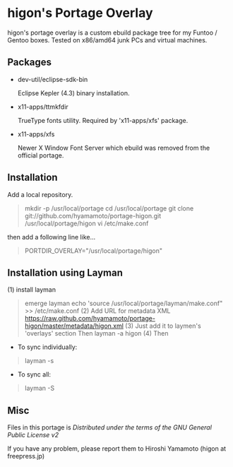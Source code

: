 higon's Portage Overlay
=======================

higon's portage overlay is a custom ebuild package tree for my Funtoo / Gentoo boxes.
Tested on x86/amd64 junk PCs and virtual machines.

Packages
-----------

* dev-util/eclipse-sdk-bin

   Eclipse Kepler (4.3) binary installation.

* x11-apps/ttmkfdir

   TrueType fonts utility.
   Required by 'x11-apps/xfs' package.

* x11-apps/xfs

   Newer X Window Font Server which ebuild was removed from the official portage.



Installation
------------

Add a local repository.
 
> mkdir -p /usr/local/portage
> cd /usr/local/portage
> git clone git://github.com/hyamamoto/portage-higon.git /usr/local/portage/higon
> vi /etc/make.conf

then add a following line like...

> PORTDIR_OVERLAY="/usr/local/portage/higon"


Installation using Layman
--------------------------

(1) install layman
> emerge layman
> echo 'source /usr/local/portage/layman/make.conf" >> /etc/make.conf
(2) Add URL for metadata XML 
> https://raw.github.com/hyamamoto/portage-higon/master/metadata/higon.xml
(3) Just add it to laymen's 'overlays' section Then 
> layman -a higon
(4) Then 
* To sync individually:
> layman -s
* To sync all: 
> layman -S

Misc
----

Files in this portage is _Distributed under the terms of the GNU General Public License v2_

If you have any problem, please report them to Hiroshi Yamamoto (higon at freepress.jp)
